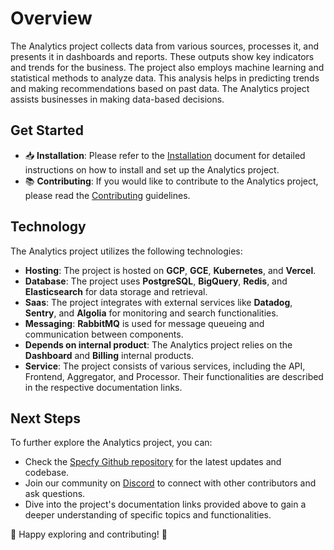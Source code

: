 # Overview

The Analytics project collects data from various sources, processes it, and presents it in dashboards and reports. These outputs show key indicators and trends for the business. The project also employs machine learning and statistical methods to analyze data. This analysis helps in predicting trends and making recommendations based on past data. The Analytics project assists businesses in making data-based decisions.

## Get Started

- 📥 **Installation**: Please refer to the [Installation](./Installation.md) document for detailed instructions on how to install and set up the Analytics project.
- 📚 **Contributing**: If you would like to contribute to the Analytics project, please read the [Contributing](./Contributing.md) guidelines.

## Technology

The Analytics project utilizes the following technologies:

- **Hosting**: The project is hosted on **GCP**, **GCE**, **Kubernetes**, and **Vercel**.
- **Database**: The project uses **PostgreSQL**, **BigQuery**, **Redis**, and **Elasticsearch** for data storage and retrieval.
- **Saas**: The project integrates with external services like **Datadog**, **Sentry**, and **Algolia** for monitoring and search functionalities.
- **Messaging**: **RabbitMQ** is used for message queueing and communication between components.
- **Depends on internal product**: The Analytics project relies on the **Dashboard** and **Billing** internal products.
- **Service**: The project consists of various services, including the API, Frontend, Aggregator, and Processor. Their functionalities are described in the respective documentation links.

## Next Steps

To further explore the Analytics project, you can:

- Check the [Specfy Github repository](https://github.com/specfy/specfy) for the latest updates and codebase.
- Join our community on [Discord](https://discord.gg/96cDXvT8NV) to connect with other contributors and ask questions.
- Dive into the project's documentation links provided above to gain a deeper understanding of specific topics and functionalities.

🚀 Happy exploring and contributing! 🌟
